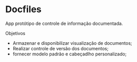 # Docfiles
App protótipo de controle de informação documentada.

Objetivos

- Armazenar e disponibilizar visualização de documentos;
- Realizar controle de versão dos documentos;
- fornecer modelo padrão e cabeçadlho personalizado;

